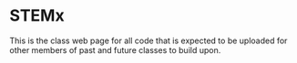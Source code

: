 # STEMx

This is the class web page for all code that is expected to be uploaded for other members of past and future classes to build upon.
